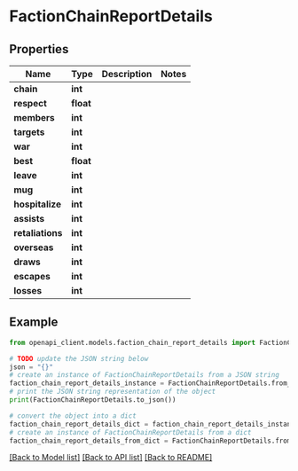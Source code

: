 # FactionChainReportDetails


## Properties

Name | Type | Description | Notes
------------ | ------------- | ------------- | -------------
**chain** | **int** |  | 
**respect** | **float** |  | 
**members** | **int** |  | 
**targets** | **int** |  | 
**war** | **int** |  | 
**best** | **float** |  | 
**leave** | **int** |  | 
**mug** | **int** |  | 
**hospitalize** | **int** |  | 
**assists** | **int** |  | 
**retaliations** | **int** |  | 
**overseas** | **int** |  | 
**draws** | **int** |  | 
**escapes** | **int** |  | 
**losses** | **int** |  | 

## Example

```python
from openapi_client.models.faction_chain_report_details import FactionChainReportDetails

# TODO update the JSON string below
json = "{}"
# create an instance of FactionChainReportDetails from a JSON string
faction_chain_report_details_instance = FactionChainReportDetails.from_json(json)
# print the JSON string representation of the object
print(FactionChainReportDetails.to_json())

# convert the object into a dict
faction_chain_report_details_dict = faction_chain_report_details_instance.to_dict()
# create an instance of FactionChainReportDetails from a dict
faction_chain_report_details_from_dict = FactionChainReportDetails.from_dict(faction_chain_report_details_dict)
```
[[Back to Model list]](../README.md#documentation-for-models) [[Back to API list]](../README.md#documentation-for-api-endpoints) [[Back to README]](../README.md)


